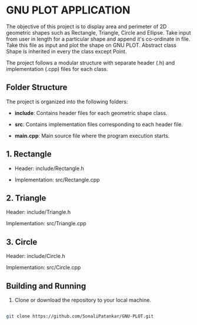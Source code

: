 # GNU PLOT APPLICATION
The objective of this project is to display area and perimeter of 2D geometric shapes such as Rectangle, Triangle, Circle and Ellipse.
Take input from user in length for a particular shape and append it's co-ordinate in file. Take this file as input and plot the shape on GNU PLOT.
Abstract class Shape is inherited in every the class except Point.

The project follows a modular structure with separate header (.h) and implementation (.cpp) files for each class.

## Folder Structure
The project is organized into the following folders:

- **include**: Contains header files for each geometric shape class.
 
- **src**: Contains implementation files corresponding to each header file.
 
- **main.cpp**: Main source file where the program execution starts.
##  1. Rectangle
 
- Header: include/Rectangle.h
 
- Implementation: src/Rectangle.cpp
 
## 2. Triangle
 
Header: include/Triangle.h
 
Implementation: src/Triangle.cpp
 
## 3. Circle
 
Header: include/Circle.h
 
Implementation: src/Circle.cpp

## Building and Running
1. Clone or download the repository to your local machine.
```bash
 
git clone https://github.com/SonaliPatankar/GNU-PLOT.git
